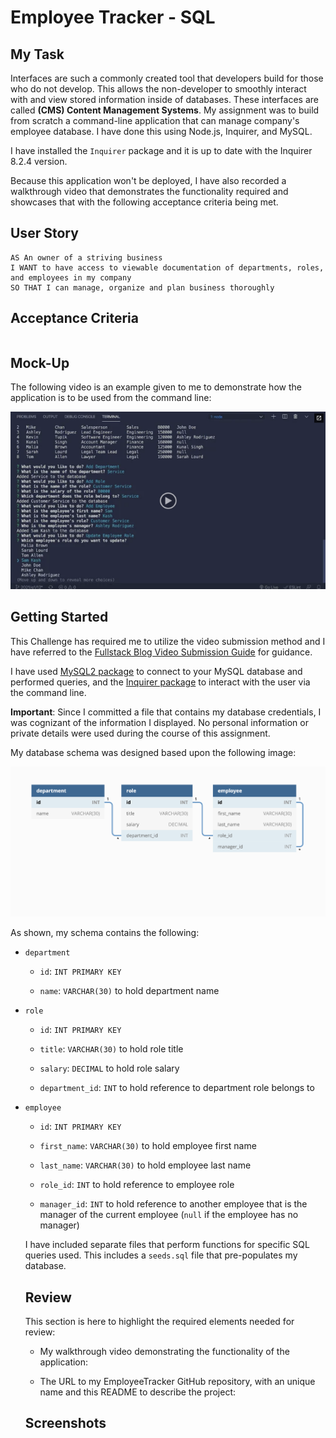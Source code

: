 # Employee Tracker - SQL

## My Task

Interfaces are such a commonly created tool that developers build for those who do not develop. This allows the non-developer to smoothly interact with and view stored information inside of databases. These interfaces are called **(CMS) Content Management Systems**. My assignment was to build from scratch a command-line application that can manage company's employee database. I have done this using Node.js, Inquirer, and MySQL.

I have installed the `Inquirer` package and it is up to date with the Inquirer 8.2.4 version.

Because this application won't be deployed, I have also recorded a walkthrough video that demonstrates the functionality required and showcases that with the following acceptance criteria being met.

## User Story

```
AS An owner of a striving business
I WANT to have access to viewable documentation of departments, roles, and employees in my company 
SO THAT I can manage, organize and plan business thoroughly 
```

## Acceptance Criteria

```

```

## Mock-Up

The following video is an example given to me to demonstrate how the application is to be used from the command line:

[![A video thumbnail shows the command-line employee management application with a play button overlaying the view.](./Assets/12-sql-homework-video-thumbnail.png)](https://2u-20.wistia.com/medias/2lnle7xnpk)

## Getting Started

This Challenge has required me to utilize the video submission method and I have referred to the [Fullstack Blog Video Submission Guide](https://coding-boot-camp.github.io/full-stack/computer-literacy/video-submission-guide) for guidance.

I have used [MySQL2 package](https://www.npmjs.com/package/mysql2) to connect to your MySQL database and performed queries, and the [Inquirer package](https://www.npmjs.com/package/inquirer/v/8.2.4) to interact with the user via the command line.

**Important**: Since I committed a file that contains my database credentials, I was cognizant of the information I displayed. No personal information or private details were used during the course of this assignment.

My database schema was designed based upon the following image:

![Database schema includes tables labeled “employee,” role,” and “department.”](./Assets/12-sql-homework-demo-01.png)

As shown, my schema contains the following:

* `department`

    * `id`: `INT PRIMARY KEY`

    * `name`: `VARCHAR(30)` to hold department name

* `role`

    * `id`: `INT PRIMARY KEY`

    * `title`: `VARCHAR(30)` to hold role title

    * `salary`: `DECIMAL` to hold role salary

    * `department_id`: `INT` to hold reference to department role belongs to

* `employee`

    * `id`: `INT PRIMARY KEY`

    * `first_name`: `VARCHAR(30)` to hold employee first name

    * `last_name`: `VARCHAR(30)` to hold employee last name

    * `role_id`: `INT` to hold reference to employee role

    * `manager_id`: `INT` to hold reference to another employee that is the manager of the current employee (`null` if the employee has no manager)

    I have included separate files that perform functions for specific SQL queries used. This includes a `seeds.sql` file that pre-populates my database.

    ## Review

    This section is here to highlight the required elements needed for review:

    * My walkthrough video demonstrating the functionality of the application:


    * The URL to my EmployeeTracker GitHub repository, with an unique name and this README to describe the project:

    ## Screenshots